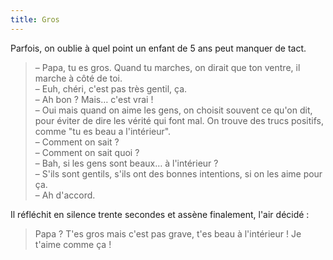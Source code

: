 ```yaml
---
title: Gros
---
```


Parfois, on oublie à quel point un enfant de 5 ans peut manquer de tact.

<!-- more -->

> – Papa, tu es gros. Quand tu marches, on dirait que ton ventre, il marche à
> côté de toi.  
> – Euh, chéri, c'est pas très gentil, ça.  
> – Ah bon ? Mais… c'est vrai !  
> – Oui mais quand on aime les gens, on choisit souvent ce qu'on dit, pour
> éviter de dire les vérité qui font mal. On trouve des trucs positifs, comme
> "tu es beau a l'intérieur".  
> – Comment on sait ?  
> – Comment on sait quoi ?  
> – Bah, si les gens sont beaux… à l'intérieur ?  
> – S'ils sont gentils, s'ils ont des bonnes intentions, si on les aime pour
> ça.  
> – Ah d'accord.

Il réfléchit en silence trente secondes et assène finalement, l'air décidé :

> Papa ? T'es gros mais c'est pas grave, t'es beau à l'intérieur ! Je t'aime comme ça !
